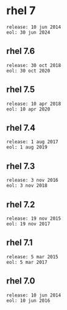 # rhel 7

    release: 10 jun 2014
    eol: 30 jun 2024

## rhel 7.6

    release: 30 oct 2018
    eol: 30 oct 2020

## rhel 7.5

    release: 10 apr 2018
    eol: 10 apr 2020

## rhel 7.4

    release: 1 aug 2017
    eol: 1 aug 2019

## rhel 7.3

    release: 3 nov 2016
    eol: 3 nov 2018

## rhel 7.2

    release: 19 nov 2015
    eol: 19 nov 2017

## rhel 7.1

    release: 5 mar 2015
    eol: 5 mar 2017

## rhel 7.0

    release: 10 jun 2014
    eol: 10 jun 2016
